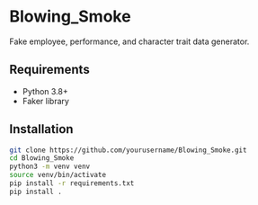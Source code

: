 # Blowing_Smoke

Fake employee, performance, and character trait data generator.

## Requirements

- Python 3.8+
- Faker library

## Installation

```bash
git clone https://github.com/yourusername/Blowing_Smoke.git
cd Blowing_Smoke
python3 -m venv venv
source venv/bin/activate
pip install -r requirements.txt
pip install .
